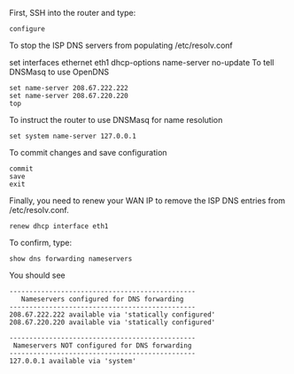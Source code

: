 First, SSH into the router and type:

`configure`

 To stop the ISP DNS servers from populating /etc/resolv.conf

set interfaces ethernet eth1 dhcp-options name-server no-update
 To tell DNSMasq to use OpenDNS

```edit service dns forwarding
set name-server 208.67.222.222
set name-server 208.67.220.220
top
```

 To instruct the router to use DNSMasq for name resolution

`set system name-server 127.0.0.1`

 To commit changes and save configuration

```
commit
save
exit
```

 Finally, you need to renew your WAN IP to remove the ISP DNS entries from /etc/resolv.conf.

`renew dhcp interface eth1`

 To confirm, type:

`show dns forwarding nameservers`

 You should see

```
-----------------------------------------------
   Nameservers configured for DNS forwarding
-----------------------------------------------
208.67.222.222 available via 'statically configured'
208.67.220.220 available via 'statically configured'

-----------------------------------------------
 Nameservers NOT configured for DNS forwarding
-----------------------------------------------
127.0.0.1 available via 'system'
```
